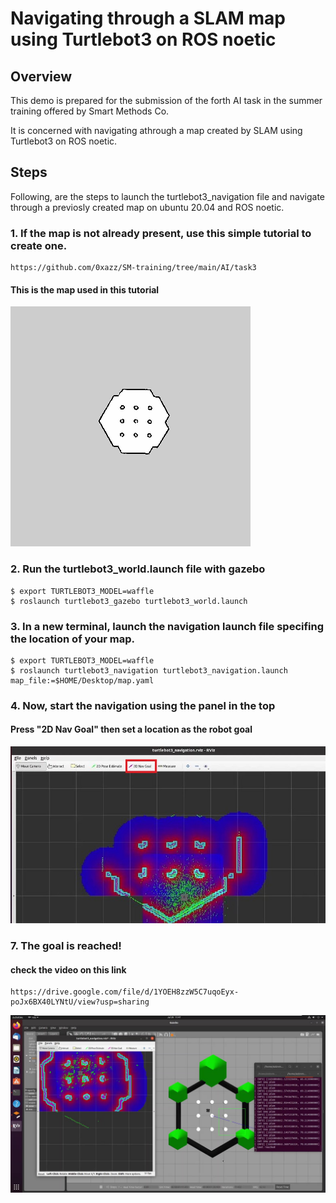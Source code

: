 # Navigating through a SLAM map using Turtlebot3 on ROS noetic

## Overview

This demo is prepared for the submission of the forth AI task in the summer training offered by Smart Methods Co.

It is concerned with navigating athrough a map created by SLAM using Turtlebot3 on ROS noetic.

## Steps

Following, are the steps to launch the turtlebot3_navigation file and navigate through a previosly created map on ubuntu 20.04 and ROS noetic.

### 1. If the map is not already present, use this simple tutorial to create one. 
	https://github.com/0xazz/SM-training/tree/main/AI/task3

#### This is the map used in this tutorial
![map](map.png)

### 2. Run the turtlebot3_world.launch file with gazebo 
	$ export TURTLEBOT3_MODEL=waffle
	$ roslaunch turtlebot3_gazebo turtlebot3_world.launch
	
### 3. In a new terminal, launch the navigation launch file specifing the location of your map.
	$ export TURTLEBOT3_MODEL=waffle
	$ roslaunch turtlebot3_navigation turtlebot3_navigation.launch map_file:=$HOME/Desktop/map.yaml

### 4. Now, start the navigation using the panel in the top 

#### Press "2D Nav Goal" then set a location as the robot goal
![panel](panel.jpg)


### 7. The goal is reached!

#### check the video on this link
	https://drive.google.com/file/d/1YOEH8zzW5C7uqoEyx-poJx6BX40LYNtU/view?usp=sharing

![goal](goal.jpg)


